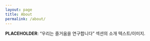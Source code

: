 ```yaml
---
layout: page
title: About
permalink: /about/
---
```


**PLACEHOLDER**: “우리는 즐거움을 연구합니다” 섹션의 소개 텍스트/이미지.
